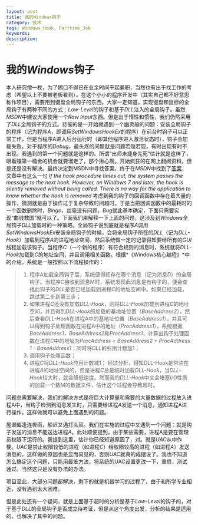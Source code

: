 ```yaml
---
layout: post
title: 我的Windows钩子
category: 技术
tags: Windows_Hook, Parttime_Job
keywords: 
description: 
---
```


# 我的*Windows*钩子


   本人研究僧一枚，为了糊口不得已在业余时间干起兼职，当然也有出于找工作的考虑（希望以上不要被老板看到）。在这个小小的程序开发中（其实自己都不好意思称作项目），需要用到键盘全局钩子的东西。大家一定知道，实现键盘和鼠标的全局钩子有两种不同的方式：*Low-Level*的钩子和基于*DLL*注入的全局钩子。虽然*MSDN*中建议大家使用一个*Raw Input*东西。但是出于惰性和惯性，我们仍然采用了*DLL*全局钩子的方式。悲催的是一开始就遇到一个幽灵般的问题：安装全局钩子的程序（记为程序*A*，即调用*SetWindowsHookEx*的程序）在前台时钩子可以正常工作，但是当程序A进入后台运行时（即其他程序进入激活状态时），钩子会加载失败。对于程序的*Debug*，最头疼的问题就是问题若隐若现，有时出现有时不出现。我遇到的第一个问题就是这样的。所谓“出师未捷身先死”估计就是这样了，眼看赚第一桶金的机会就要溜走了，那个揪心啊。开始疯狂的在网上翻阅资料，但是还是没有解决。最终决定到MSDN中寻找答案，终于在*MSDN*中找到了[答案](http://msdn.microsoft.com/en-us/library/windows/desktop/ms644985%28v=vs.85%29.aspx)，文章中有这么一句 _If the hook procedure times out, the system passes the message to the next hook. However, on Windows 7 and later, the hook is silently removed without being called. There is no way for the application to know whether the hook is removed_
   考虑到我的钩子的回调函数中存在着大量的操作，猜测就是由于操作过于复杂导致时间超时。于是当把回调函数中的最耗时的一个函数删除时，*Bingo*，丝毫没有问题，*Bug*就此基本确定，下面只需要实现“曲线救国”就可以了。下面我们来解释一下上面的问题，这涉及到*Windows*全局钩子*DLL*加载时的一种策略。全局钩子说到底就是程序*A*调用*SetWindowsHookEx*安装全局钩子的时候，会将全局钩子所在的*DLL*（记为*DLL-Hook*）加载到程序*A*的进程地址空间，然后系统做一定的记录得知要给所有的*GUI*线程加载该钩子。当程序*C*（一个新的程序）有符合规则的消息时，系统就将*DLL-Hook*加载到*C*的地址空间，并且调用相关函数。根据*《Windows核心编程》*中的介绍，系统是一般按照以下流程操作的：
   > 1. 程序A加载全局钩子后，系统便得知存在哪个消息（记为消息*D*）的全局钩子。当程序C接收到消息M时，系统发现此消息是有钩子的，便会查找此钩子的*DLL*是否已经加载到进程*C*的地址空间中。如果已经加载，跳过第二步到第三步；
   > 2. 如果进程*C*还没有加载*DLL-Hook*，则将*DLL-Hook*加载到进程*C*的地址空间，并且得到*DLL-Hook*的加载的基地址位置（*BaseAddress2*），然后查看*DLL-Hook*在进程A中的基地址位置（*BaseAddress1*），并且可以得到钩子处理函数在进程A中的地址（*ProcAddress1*），系统根据*BaseAddress1，BaseAddress2*和*ProcAddress1*，计算出钩子处理函数在进程*C*中的地址为*ProcAddress = BaseAddress2 + ProcAddress 1 - BaseAddress1*；同时将*DLL*的引用计数加1；
   > 3. 调用钩子处理函数；
   > 4. 进程*C*将*DLL-Hook*应用计数减1；
   经过分析，得知DLL-Hook是常驻在进程*A*的地址空间的，但是进程*C*总是临时加载*DLL-Hook*，当*DLL-Hook*较大时，就会降低速度。然而我的*DLL-Hook*中又会堵塞*I/O*性质的加载一个数M的数据文件，估计这个过程会导致超时。

   问题总需要解决，我们的解决方式是将巨大计算量和需要的大量数据的过程放入进程A中，当钩子检测到消息发生时，只需要给进程*A*发送一个消息，通知进程A进行操作。这样做就可以避免上面遇到的问题。

  屋漏偏逢连夜雨，船迟又遇打头风。我们在实施的过程中又遇到一个问题：就是钩子发送的消息不能送达进程*A*。此处顺便提到，由于某些需要，进程A是要在管理员权限下运行的。我提到这里，估计你已经知道原因了，对。就是*UAC*从中作梗。*UAC*是禁止权限较低的进程（如进程*C*）给权限较高的进程（如进程*A*）发送消息的，这样做的原因也是显而易见的，否则*UAC*就真的成摆设了。我也不知道怎么搞定这个问题，只能用最笨方法，将系统的UAC设置更改一下，重启，测试通过。当然这只是没有办法的办法。

  项目至此，大部分问题都解决，剩下的就是机器学习的过程了，由于和所学专业相近，没有遇到太大困难。

  但是此处还有一个疑问，就是上面基于超时的分析是基于*Low-Level*的钩子的，对于基于*DLL*的全局钩子是否成立待考证，但是从这个角度出发，分析的结果是适用的，也解决了其中的问题。